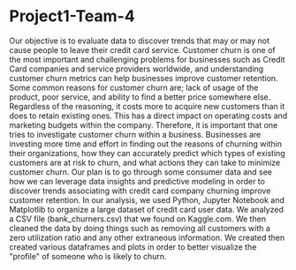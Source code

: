 # Project1-Team-4
  Our objective is to evaluate data to discover trends that may or may not cause people to leave their credit card service. Customer churn is one of the most important and challenging problems for businesses such as Credit Card companies and service providers worldwide, and understanding customer churn metrics can help businesses improve customer retention. Some common reasons for customer churn are; lack of usage of the product, poor service, and ability to find a better price somewhere else. Regardless of the reasoning, it costs more to acquire new customers than it does to retain existing ones. This has a direct impact on operating costs and marketing budgets within the company. Therefore, it is important that one tries to investigate customer churn within a business. Businesses are investing more time and effort in finding out the reasons of churning within their organizations, how they can accurately predict which types of existing customers are at risk to churn, and what actions they can take to minimize  customer churn. Our plan is to go through some consumer data and see how we can leverage data insights and predictive modeling in order to discover trends associating with credit card company churning improve customer retention. 
   In our analysis, we used Python, Jupyter Notebook and Matplotlib to organize a large dataset of credit card user data. We analyzed a CSV file (bank_churners.csv) that we found on Kaggle.com. We then cleaned the data by doing things such as removing all customers with a zero utilization ratio and any other extraneous information. We created then created various dataframes and plots in order to better visualize the "profile" of someone who is likely to churn.

